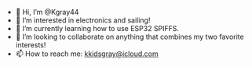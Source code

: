- 👋 Hi, I’m @Kgray44
- 👀 I’m interested in electronics and sailing!
- 🌱 I’m currently learning how to use ESP32 SPIFFS.
- 💞️ I’m looking to collaborate on anything that combines my two favorite interests!
- 📫 How to reach me: kkidsgray@icloud.com

<!---
Kgray44/Kgray44 is a ✨ special ✨ repository because its `README.md` (this file) appears on your GitHub profile.
You can click the Preview link to take a look at your changes.
--->
